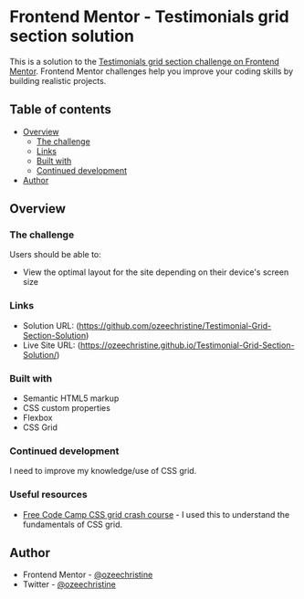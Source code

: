 # Frontend Mentor - Testimonials grid section solution

This is a solution to the [Testimonials grid section challenge on Frontend Mentor](https://www.frontendmentor.io/challenges/testimonials-grid-section-Nnw6J7Un7). Frontend Mentor challenges help you improve your coding skills by building realistic projects. 

## Table of contents

- [Overview](#overview)
  - [The challenge](#the-challenge)
  - [Links](#links)
  - [Built with](#built-with)
  - [Continued development](#continued-development)
- [Author](#author)


## Overview

### The challenge

Users should be able to:

- View the optimal layout for the site depending on their device's screen size

### Links

- Solution URL: (https://github.com/ozeechristine/Testimonial-Grid-Section-Solution)
- Live Site URL: (https://ozeechristine.github.io/Testimonial-Grid-Section-Solution/)


### Built with

- Semantic HTML5 markup
- CSS custom properties
- Flexbox
- CSS Grid

### Continued development

I need to improve my knowledge/use of CSS grid.

### Useful resources

- [Free Code Camp CSS grid crash course](https://www.youtube.com/watch?v=t6CBKf8K_Ac&t=1079s) - I used this to understand the fundamentals of CSS grid.

## Author

- Frontend Mentor - [@ozeechristine](https://www.frontendmentor.io/profile/ozeechristine)
- Twitter - [@ozeechristine](https://www.twitter.com/ozeechristine)

